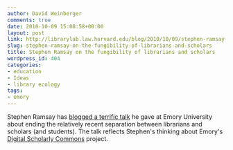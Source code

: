 ```yaml
---
author: David Weinberger
comments: true
date: 2010-10-09 15:08:58+00:00
layout: post
link: http://librarylab.law.harvard.edu/blog/2010/10/09/stephen-ramsay-on-the-fungibility-of-librarians-and-scholars/
slug: stephen-ramsay-on-the-fungibility-of-librarians-and-scholars
title: Stephen Ramsay on the fungibility of librarians and scholars
wordpress_id: 404
categories:
- education
- Ideas
- library ecology
tags:
- emory
---
```


Stephen Ramsay has [blogged a terrific talk](http://lenz.unl.edu/wordpress/?p=266) he gave at Emory University about ending the relatively recent separation between librarians and scholars (and students). The talk reflects Stephen's thinking about Emory's [Digital Scholarly Commons](http://web.library.emory.edu/Digital_Scholarship_Commons) project. 
